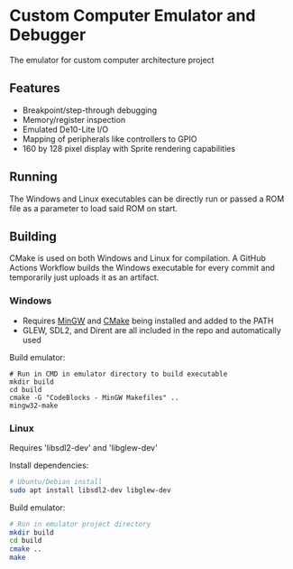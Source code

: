 # Custom Computer Emulator and Debugger
The emulator for custom computer architecture project

## Features
- Breakpoint/step-through debugging
- Memory/register inspection
- Emulated De10-Lite I/O
- Mapping of peripherals like controllers to GPIO
- 160 by 128 pixel display with Sprite rendering capabilities

## Running
The Windows and Linux executables can be directly run or passed a ROM file as a parameter
to load said ROM on start.

## Building
CMake is used on both Windows and Linux for compilation. A GitHub Actions Workflow builds
the Windows executable for every commit and temporarily just uploads it as an artifact.

### Windows
- Requires [MinGW](http://mingw-w64.org/) and [CMake](https://cmake.org/) being installed and added to the PATH
- GLEW, SDL2, and Dirent are all included in the repo and automatically used

Build emulator:
```
# Run in CMD in emulator directory to build executable
mkdir build
cd build
cmake -G "CodeBlocks - MinGW Makefiles" ..
mingw32-make
```

### Linux
Requires 'libsdl2-dev' and 'libglew-dev'

Install dependencies:
``` bash
# Ubuntu/Debian install
sudo apt install libsdl2-dev libglew-dev
```

Build emulator:
```bash
# Run in emulator project directory
mkdir build
cd build
cmake ..
make
```